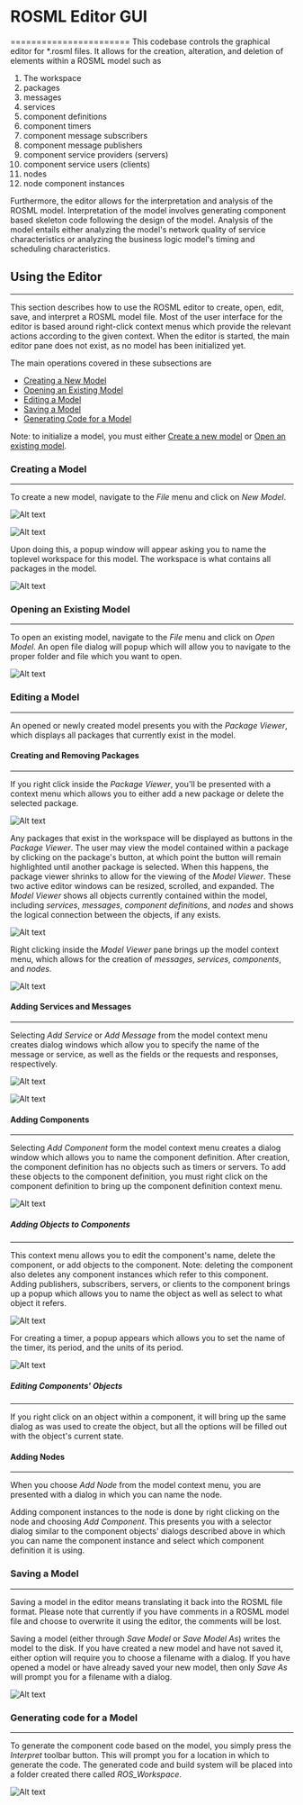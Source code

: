 # ROSML Editor GUI
=======================
This codebase controls the graphical editor for *.rosml files.  It allows for the creation, alteration, and deletion of elements within a ROSML model such as 

  1. The workspace
  2. packages
  3. messages
  4. services
  5. component definitions
  6. component timers
  7. component message subscribers
  8. component message publishers
  9. component service providers (servers)
  10. component service users (clients)
  11. nodes
  12. node component instances

Furthermore, the editor allows for the interpretation and analysis of the ROSML model.  Interpretation of the model involves generating component based skeleton code following the design of the model.  Analysis of the model entails either analyzing the model's network quality of service characteristics or analyzing the business logic model's timing and scheduling characteristics.  

## Using the Editor
-------------------
This section describes how to use the ROSML editor to create, open, edit, save, and interpret a ROSML model file.  Most of the user interface for the editor is based around right-click context menus which provide the relevant actions according to the given context.  When the editor is started, the main editor pane does not exist, as no model has been initialized yet.  

The main operations covered in these subsections are

  * [Creating a New Model](#creating-a-model)
  * [Opening an Existing Model](#open-an-existing-model)
  * [Editing a Model](#editing-a-model)
  * [Saving a Model](#saving-a-model)
  * [Generating Code for a Model](#generating-code-for-a-model)

Note: to initialize a model, you must either [Create a new model](#creating-a-model) or [Open an existing model](#open-an-existing-model).

### Creating a Model
--------------------
To create a new model, navigate to the _File_ menu and click on _New Model_.  

![Alt text](./screenshots/initialWindow.png "Initial Window")

![Alt text](./screenshots/fileDialog.png "File Dialog")

Upon doing this, a popup window will appear asking you to name the toplevel workspace for this model.  The workspace is what contains all packages in the model.  

![Alt text](./screenshots/workspace.png "Workspace Popup")

### Opening an Existing Model
-----------------------------
To open an existing model, navigate to the _File_ menu and click on _Open Model_. An open file dialog will popup which will allow you to navigate to the proper folder and file which you want to open.  

![Alt text](./screenshots/openFile.png "Open File Dialog")

### Editing a Model
-------------------
An opened or newly created model presents you with the _Package Viewer_, which displays all packages that currently exist in the model.  

#### Creating and Removing Packages
-----------------------------------
If you right click inside the _Package Viewer_, you'll be presented with a context menu which allows you to either add a new package or delete the selected package.  

![Alt text](./screenshots/packageContext.png "Package Viewer Context Menu")

Any packages that exist in the workspace will be displayed as buttons in the _Package Viewer_.  The user may view the model contained within a package by clicking on the package's button, at which point the button will remain highlighted until another package is selected.  When this happens, the package viewer shrinks to allow for the viewing of the _Model Viewer_.  These two active editor windows can be resized, scrolled, and expanded.  The _Model Viewer_ shows all objects currently contained within the model, including _services_, _messages_, _component definitions_, and _nodes_ and shows the logical connection between the objects, if any exists.  

![Alt text](./screenshots/selectedPackage.png "Selected Package View")

Right clicking inside the _Model Viewer_ pane brings up the model context menu, which allows for the creation of _messages_, _services_, _components_, and _nodes_.

![Alt text](./screenshots/modelContext.png "Model Viewer Context Menu")

#### Adding Services and Messages
---------------------------------
Selecting _Add Service_ or _Add Message_ from the model context menu creates dialog windows which allow you to specify the name of the message or service, as well as the fields or the requests and responses, respectively.  

![Alt text](./screenshots/addService.png "Popup for adding a Service")

![Alt text](./screenshots/addMessage.png "Popup for adding a Message")

#### Adding Components
----------------------
Selecting _Add Component_ form the model context menu creates a dialog window which allows you to name the component definition.  After creation, the component definition has no objects such as timers or servers.  To add these objects to the component definition, you must right click on the component definition to bring up the component definition context menu.  

![Alt text](./screenshots/compDefContext.png "Component Definition Context Menu")

##### Adding Objects to Components
----------------------------------
This context menu allows you to edit the component's name, delete the component, or add objects to the component.  Note: deleting the component also deletes any component instances which refer to this component.  Adding publishers, subscribers, servers, or clients to the component brings up a popup which allows you to name the object as well as select to what object it refers.  

![Alt text](./screenshots/pubPopup.png "Example popup for creating a publisher.")

For creating a timer, a popup appears which allows you to set the name of the timer, its period, and the units of its period.  

![Alt text](./screenshots/timerPopup.png "Example popup dialog for creating a timer in a component.")

##### Editing Components' Objects
---------------------------------
If you right click on an object within a component, it will bring up the same dialog as was used to create the object, but all the options will be filled out with the object's current state.  

#### Adding Nodes
-----------------
When you choose _Add Node_ from the model context menu, you are presented with a dialog in which you can name the node.

Adding component instances to the node is done by right clicking on the node and choosing _Add Component_.  This presents you with a selector dialog similar to the component objects' dialogs described above in which you can name the component instance and select which component definition it is using.  

### Saving a Model
------------------
Saving a model in the editor means translating it back into the ROSML file format.  Please note that currently if you have comments in a ROSML model file and choose to overwrite it using the editor, the comments will be lost.  

Saving a model (either through _Save Model_ or _Save Model As_) writes the model to the disk.  If you have created a new model and have not saved it, either option will require you to choose a filename with a dialog.  If you have opened a model or have already saved your new model, then only _Save As_ will prompt you for a filename with a dialog.  

![Alt text](./screenshots/saveFile.png "Save File Dialog")

### Generating code for a Model
-------------------------------
To generate the component code based on the model, you simply press the _Interpret_ toolbar button.  This will prompt you for a location in which to generate the code.  The generated code and build system will be placed into a folder created there called _ROS\_Workspace_.  

![Alt text](./screenshots/generateModel.png "Interpret Model Dialog")
